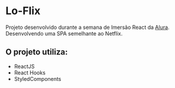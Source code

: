 # Lo-Flix
Projeto desenvolvido durante a semana de Imersão React da [Alura](https://www.alura.com.br/).
Desenvolvendo uma SPA semelhante ao Netflix.

## O projeto utiliza:
* ReactJS
* React Hooks
* StyledComponents
